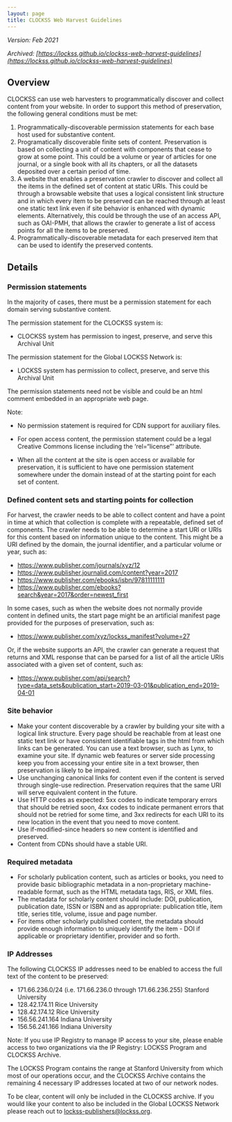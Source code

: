 ```yaml
---
layout: page
title: CLOCKSS Web Harvest Guidelines
---
```



_Version: Feb 2021_

_Archived: [https://lockss.github.io/clockss-web-harvest-guidelines](https://lockss.github.io/clockss-web-harvest-guidelines)_
<!--![CLOCKSS Logo](/images/clockss-logo.png)-->


## Overview

CLOCKSS can use web harvesters to programmatically discover and collect content from your website. In order to support this method of preservation, the following general conditions must be met:



1. Programmatically-discoverable permission statements for each base host used for substantive content.
2. Programatically discoverable finite sets of content. Preservation is based on collecting a unit of content with components that cease to grow at some point. This could be a volume or year of articles for one journal, or a single book with all its chapters, or all the datasets deposited over a certain period of time.
3. A website that enables a preservation crawler to discover and collect all the items in the defined set of content at static URIs. This could be through a browsable website that uses a logical consistent link structure and in which every item to be preserved can be reached through at least one static text link even if site behavior is enhanced with dynamic elements. Alternatively, this could be through the use of an access API, such as OAI-PMH, that allows the crawler to generate a list of access points for all the items to be preserved.
4. Programmatically-discoverable metadata for each preserved item that can be used to identify the preserved contents.


## Details


### Permission statements

In the majority of cases, there must be a permission statement for each domain serving substantive content.

The permission statement for the CLOCKSS system is:

*  CLOCKSS system has permission to ingest, preserve, and serve this Archival Unit

The permission statement for the Global LOCKSS Network is:

*  LOCKSS system has permission to collect, preserve, and serve this Archival Unit

The permission statements need not be visible and could be an html comment embedded in an appropriate web page.

Note:

*  No permission statement is required for CDN support for auxiliary files.

*  For open access content, the permission statement could be a legal Creative Commons license including the ‘rel=“license”’ attribute.

*  When all the content at the site is open access or available for preservation, it is 
sufficient to have one permission statement somewhere under the domain instead of at the starting point
for each set of content.


### Defined content sets and starting points for collection

For harvest, the crawler needs to be able to collect content and have a point in time at which that collection is complete with a repeatable, defined set of components. The crawler needs to be able to determine a start URI or URIs for this content based on information unique to the content. This might be a URI defined by the domain, the journal identifier, and a particular volume or year, such as:

*   https://www.publisher.com/journals/xyz/12
*   https://www.publisher.journalid.com/content?year=2017
*   https://www.publisher.com/ebooks/isbn/97811111111
*   https://www.publisher.com/ebooks?search&year=2017&order=newest_first

In some cases, such as when the website does not normally provide content in defined units, the start page might be an artificial manifest page provided for the purposes of preservation, such as:



*   https://www.publisher.com/xyz/lockss_manifest?volume=27

Or, if the website supports an API, the crawler can generate a request that returns and XML response that can be parsed for a list of all the article URIs associated with a given set of content, such as:



*   https://www.publisher.com/api/search?type=data_sets&publication_start=2019-03-01&publication_end=2019-04-01


### Site behavior



*   Make your content discoverable by a crawler by building your site with a logical link structure. Every page should be reachable from at least one static text link or have consistent identifiable tags in the html from which links can be generated. You can use a text browser, such as Lynx, to examine your site. If dynamic web features or server side processing keep you from accessing your entire site in a text browser, then preservation is likely to be impaired.
*   Use unchanging canonical links for content even if the content is served through single-use redirection. Preservation requires that the same URI will serve equivalent content in the future.
*   Use HTTP codes as expected: 5xx codes to indicate temporary errors that should be retried soon, 4xx codes to indicate permanent errors that should not be retried for some time, and 3xx redirects for each URI to its new location in the event that you need to move content.
*   Use if-modified-since headers so new content is identified and preserved.
*   Content from CDNs should have a stable URI.


### Required metadata



*   For scholarly publication content, such as articles or books, you need to provide basic bibliographic metadata in a non-proprietary machine-readable format, such as the HTML metadata tags, RIS, or XML files.
*   The metadata for scholarly content should include: DOI, publication, publication date, ISSN or ISBN and as appropriate: publication title, item title, series title, volume, issue and page number.
*   For items other scholarly published content, the metadata should provide enough information to uniquely identify the item - DOI if applicable or proprietary identifier, provider and so forth.


### IP Addresses

The following CLOCKSS IP addresses need to be enabled to access the full text of the content to be preserved:


*   171.66.236.0/24 (i.e. 171.66.236.0 through 171.66.236.255) Stanford University
*   128.42.174.11 Rice University
*   128.42.174.12 Rice University
*   156.56.241.164 Indiana University
*   156.56.241.166 Indiana University


Note: If you use IP Registry to manage IP access to your site, please enable access to two organizations via the IP Registry: LOCKSS Program and CLOCKSS Archive.

The LOCKSS Program contains the range at Stanford University from which most of our operations occur, and the CLOCKSS Archive contains the remaining 4 necessary IP addresses located at two of our network nodes.

To be clear, content will only be included in the CLOCKSS archive. If you would like your content to also be included in the Global LOCKSS Network please reach out to lockss-publishers@lockss.org.
